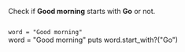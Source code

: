 Check if **Good morning**
starts with **Go** or not.

<codeblock language="ruby" type="exercise" testMode="fixedInput">
<code>
word = "Good morning"
</code>

<solution>
word = "Good morning"
puts word.start_with?("Go")
</solution>
</codeblock>